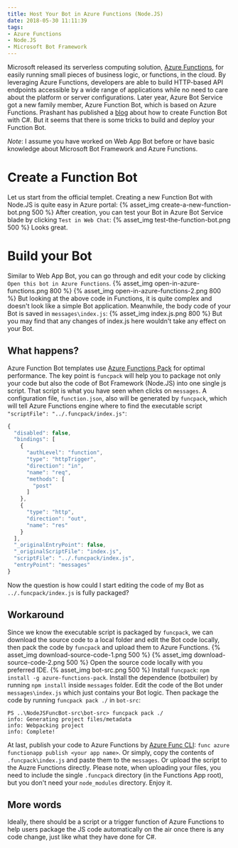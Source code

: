 ```yaml
---
title: Host Your Bot in Azure Functions (Node.JS)
date: 2018-05-30 11:11:39
tags:
- Azure Functions
- Node.JS
- Microsoft Bot Framework
---
```

Microsoft released its serverless computing solution, [Azure Functions](https://azure.microsoft.com/en-us/services/functions/), for easily running small pieces of business logic, or functions, in the cloud. By leveraging Azure Functions, developers are able to build HTTP-based API endpoints accessible by a wide range of applications while no need to care about the platform or server configurations. Later year, Azure Bot Service got a new family member, Azure Function Bot, which is based on Azure Functions.
Prashant has published a [blog](https://azure.microsoft.com/en-us/blog/announcing-general-availability-of-azure-functions/) about how to create Function Bot with C#. But it seems that there is some tricks to build and deploy your Function Bot.
<!-- more -->
*Note*: I assume you have worked on Web App Bot before or have basic knowledge about Microsoft Bot Framework and Azure Functions.
# Create a Function Bot
Let us start from the official templet. Creating a new Function Bot with Node.JS is quite easy in Azure portal:
{% asset_img create-a-new-function-bot.png 500 %}
After creation, you can test your Bot in Azure Bot Service blade by clicking `Test in Web Chat`:
{% asset_img test-the-function-bot.png 500 %}
Looks great.
# Build your Bot
Similar to Web App Bot, you can go through and edit your code by clicking `Open this bot in Azure Functions`.
{% asset_img open-in-azure-functions.png 800 %}
{% asset_img open-in-azure-functions-2.png 800 %}
But looking at the above code in Functions, it is quite complex and doesn't look like a simple Bot application. 
Meanwhile, the body code of your Bot is saved in `messages\index.js`:
{% asset_img index.js.png 800 %}
But you may find that any changes of index.js here wouldn't take any effect on your Bot.
## What happens?
Azure Function Bot templates use [Azure Functions Pack](https://github.com/Azure/azure-functions-pack) for optimal performance. The key point is `funcpack` will help you to package not only your code but also the code of Bot Framework (Node.JS) into one single js script. That script is what you have seen when clicks on `messages`. A configuration file, `function.json`, also will be generated by `funcpack`, which will tell Azure Functions engine where to find the executable script `"scriptFile": "../.funcpack/index.js"`:
```JavaScript
{
  "disabled": false,
  "bindings": [
    {
      "authLevel": "function",
      "type": "httpTrigger",
      "direction": "in",
      "name": "req",
      "methods": [
        "post"
      ]
    },
    {
      "type": "http",
      "direction": "out",
      "name": "res"
    }
  ],
  "_originalEntryPoint": false,
  "_originalScriptFile": "index.js",
  "scriptFile": "../.funcpack/index.js",
  "entryPoint": "messages"
}

```
Now the question is how could I start editing the code of my Bot as `../.funcpack/index.js` is fully packaged?
## Workaround
Since we know the executable script is packaged by `funcpack`, we can download the source code to a local folder and edit the Bot code locally, then pack the code by `funcpack` and upload them to Azure Functions.
{% asset_img download-source-code-1.png 500 %}
{% asset_img download-source-code-2.png 500 %}
Open the source code locally with you preferred IDE.
{% asset_img bot-src.png 500 %}
Install `funcpack`: `npm install -g azure-functions-pack`.
Install the dependence (botbuiler) by running `npm install` inside `messages` folder.
Edit the code of the Bot under `messages\index.js` which just contains your Bot logic.
Then package the code by running `funcpack pack ./` in `bot-src`:
```
PS ..\NodeJSFuncBot-src\bot-src> funcpack pack ./
info: Generating project files/metadata
info: Webpacking project
info: Complete!
```
At last, publish your code to Azure Functions by [Azure Func CLI](https://github.com/Azure/azure-functions-core-tools): `func azure functionapp publish <your app name>`. Or simply, copy the contents of `.funcpack\index.js` and paste them to the `messages`. Or upload the script to the Auzre Functions directly. Please note, when uploading your files, you need to include the single `.funcpack` directory (in the Functions App root), but you don't need your `node_modules` directory.
Enjoy it.

## More words
Ideally, there should be a script or a trigger function of Azure Functions to help users package the JS code automatically on the air once there is any code change, just like what they have done for C#.



